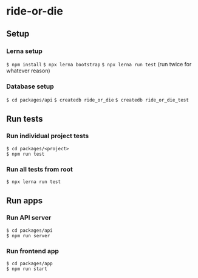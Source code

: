 # ride-or-die

## Setup

### Lerna setup
`$ npm install`
`$ npx lerna bootstrap`
`$ npx lerna run test` (run twice for whatever reason)

### Database setup
`$ cd packages/api`
`$ createdb ride_or_die`
`$ createdb ride_or_die_test`

## Run tests

### Run individual project tests
```shell
$ cd packages/<project>
$ npm run test
```
### Run all tests from root
`$ npx lerna run test`

## Run apps

### Run API server
```shell
$ cd packages/api
$ npm run server
```

### Run frontend app
```shell
$ cd packages/app
$ npm run start
```
